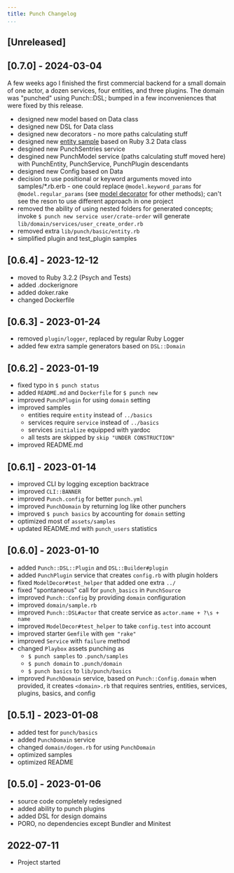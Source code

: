 ```yaml
---
title: Punch Changelog
...
```


## [Unreleased]

## [0.7.0] - 2024-03-04

A few weeks ago I finished the first commercial backend for a small domain of one actor, a dozen services, four entities, and three plugins. The domain was "punched" using Punch::DSL; bumped in a few inconveniences that were fixed by this release.

- designed new model based on Data class
- designed new DSL for Data class
- designed new decorators - no more paths calculating stuff
- designed new [entity sample](lib/punch/assets/samples/entity.rb.erb) based on Ruby 3.2 Data class
- desgined new PunchSentries service
- desgined new PunchModel service (paths calculating stuff moved here) with PunchEntity, PunchService, PunchPlugin descendants
- designed new Config based on Data
- decision to use positional or keyword arguments moved into samples/\*.rb.erb - one could replace `@model.keyword_params` for `@model.regular_params` (see [model decorator](lib/punch/decors/model.rb) for other methods); can't see the reson to use different approach in one project
- removed the ability of using nested folders for generated concepts; invoke `$ punch new service user/crate-order` will generate `lib/domain/services/user_create_order.rb`
- removed extra `lib/punch/basic/entity.rb`
- simplified plugin and test_plugin samples

## [0.6.4] - 2023-12-12

- moved to Ruby 3.2.2 (Psych and Tests)
- added .dockerignore
- added doker.rake
- changed Dockerfile

## [0.6.3] - 2023-01-24

- removed `plugin/logger`, replaced by regular Ruby Logger
- added few extra sample generators based on `DSL::Domain`

## [0.6.2] - 2023-01-19

- fixed typo in `$ punch status`
- added `README.md` and `Dockerfile` for `$ punch new`
- improved `PunchPlugin` for using `domain` setting
- improved samples
  - entities require `entity` instead of `../basics`
  - services require `service` instead of `../basics`
  - services `initialize` equipped with yardoc
  - all tests are skipped by `skip "UNDER CONSTRUCTION"`
- improved README.md

## [0.6.1] - 2023-01-14

- improved CLI by logging exception backtrace
- improved `CLI::BANNER`
- improved `Punch.config` for better `punch.yml`
- improved `PunchDomain` by returning log like other punchers
- improved `$ punch basics` by accounting for `domain` setting
- optimized most of `assets/samples`
- updated README.md with `punch_users` statistics

## [0.6.0] - 2023-01-10

- added `Punch::DSL::Plugin` and `DSL::Builder#plugin`
- added `PunchPlugin` service that creates `config.rb` with plugin holders
- fixed `ModelDecor#test_helper` that added one extra `../`
- fixed "spontaneous" call for `punch_basics` in `PunchSource`
- improved `Punch::Config` by providing `domain` configuration
- improved `domain/sample.rb`
- improved `Punch::DSL#actor` that create service as `actor.name + ?\s + name`
- improved `ModelDecor#test_helper` to take `config.test` into account
- improved starter `Gemfile` with `gem "rake"`
- improved `Service` with `failure` method
- changed `Playbox` assets punching as
  - `$ punch samples` to `.punch/samples`
  - `$ punch domain` to `.punch/domain`
  - `$ punch basics` to `lib/punch/basics`
- improved `PunchDomain` service, based on `Punch::Config.domain` when provided, it creates `<domain>.rb` that requires sentries, entities, services, plugins, basics, and config

## [0.5.1] - 2023-01-08

- added test for `punch/basics`
- added `PunchDomain` service
- changed `domain/dogen.rb` for using `PunchDomain`
- optimized samples
- optimized README

## [0.5.0] - 2023-01-06

- source code completely redesigned
- added ability to punch plugins
- added DSL for design domains
- PORO, no dependencies except Bundler and Minitest

## 2022-07-11

- Project started
